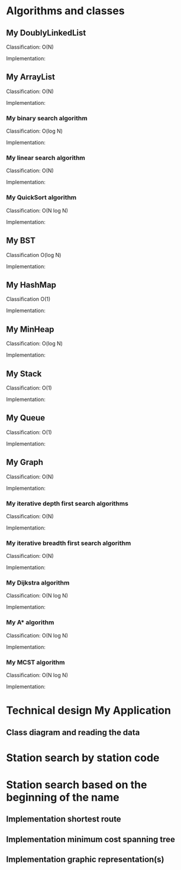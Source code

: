 # Algorithms and classes

## My DoublyLinkedList
Classification: O(N)

Implementation:


## My ArrayList
Classification: O(N)

Implementation:

### My binary search algorithm
Classification: O(log N)

Implementation:

### My linear search algorithm
Classification: O(N)

Implementation:

### My QuickSort algorithm
Classification: O(N log N)

Implementation:

## My BST
Classification O(log N)

Implementation:

## My HashMap
Classification O(1)

Implementation:

## My MinHeap
Classification: O(log N)

Implementation:

## My Stack
Classification: O(1)

Implementation:

## My Queue
Classification: O(1)

Implementation:

## My Graph
Classification: O(N)

Implementation:

### My iterative depth first search algorithms
Classification: O(N)

Implementation:

### My iterative breadth first search algorithm
Classification: O(N)

Implementation:

### My Dijkstra algorithm
Classification: O(N log N)

Implementation:

### My A* algorithm
Classification: O(N log N)

Implementation:

### My MCST algorithm
Classification: O(N log N)

Implementation:

# Technical design My Application

## Class diagram and reading the data

# Station search by station code

# Station search based on the beginning of the name

## Implementation shortest route

## Implementation minimum cost spanning tree

## Implementation graphic representation(s)
